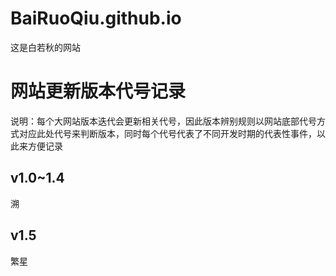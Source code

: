 # BaiRuoQiu.github.io
这是白若秋的网站

# 网站更新版本代号记录
说明：每个大网站版本迭代会更新相关代号，因此版本辨别规则以网站底部代号方式对应此处代号来判断版本，同时每个代号代表了不同开发时期的代表性事件，以此来方便记录

## v1.0~1.4
溯

## v1.5
繁星
